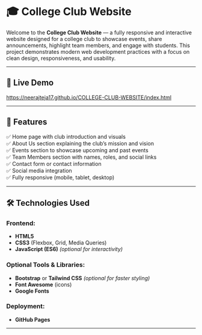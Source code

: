 # 🎓 College Club Website

Welcome to the **College Club Website** — a fully responsive and interactive website designed for a college club to showcase events, share announcements, highlight team members, and engage with students. This project demonstrates modern web development practices with a focus on clean design, responsiveness, and usability.

---

## 🚀 Live Demo
https://neerajteja17.github.io/COLLEGE-CLUB-WEBSITE/index.html

---

## 📌 Features

✅ Home page with club introduction and visuals  
✅ About Us section explaining the club’s mission and vision  
✅ Events section to showcase upcoming and past events  
✅ Team Members section with names, roles, and social links  
✅ Contact form or contact information  
✅ Social media integration  
✅ Fully responsive (mobile, tablet, desktop)

---

## 🛠 Technologies Used

### Frontend:
- **HTML5**
- **CSS3** (Flexbox, Grid, Media Queries)
- **JavaScript (ES6)** *(optional for interactivity)*

### Optional Tools & Libraries:
- **Bootstrap** or **Tailwind CSS** *(optional for faster styling)*
- **Font Awesome** (icons)
- **Google Fonts**

### Deployment:
- **GitHub Pages**

---
